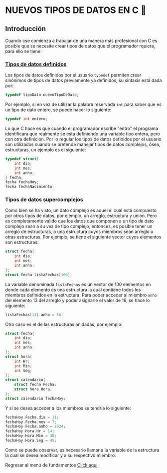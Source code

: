 # NUEVOS TIPOS DE DATOS EN C :floppy_disk:

## Introducción

Cuando cse comienza a trabajar de una manera más profesional con C es posible que se necesite crear tipos de datos que el programador rquiera, para ello se tiene:

### <a href="21 - 01 - Typedef.c">Tipos de datos definidos</a>

Los tipos de datos definidos por el usuario `typedef` permiten crear sinónimos de tipos de datos previamente ya definidos, su sintaxis está dada por:

```C
typedef tipoDato nuevoTipoDeDato;
```

Por ejemplo, si en vez de utilizar la palabra reservada `int` para saber que es un tipo de dato entero, se puede hacer lo siguiente:

```C
typedef int entero;
```

Lo que C hace es que cuando el programador escribe "entro" el programa identificara que realmente se esta definiendo una variable tipo entera, pero con otra definición.
Por lo regular los tipos de datos definidos por el usuario son utilizados cuando se pretende manejar tipos de datos complejos, ósea, estructuras, un ejemplo es el siguiente:

```C
typedef struct{
    int dia;
    int mes;
    int anho;
} fecha;
fecha fechaHoy;
fecha fechaNacimiento;
```

### Tipos de datos supercomplejos

Como bien se ha visto, un dato complejo es aquel el cual está compuesto por otros tipos de datos, por ejemplo, un arreglo, estructura y unión. Pero es completamente valido que los datos que componen a un tipo de dato complejo sean a su vez de tipo complejo, entonces, es posible tener un arreglo de estructuras, o una estructura cuyos miembros sean arreglo u otras estructuras.
Por ejemplo, se tiene el siguiente vector cuyos elementos son estructuras:

```C
struct fecha{
    int dia;
    int mes;
    int anho;
};
struct fecha listaFechas[100];
```

La variable denominada `listaFechas` es un vector de 100 elementos en donde cada elemento es una estructura la cual contiene todos los miembros definidos en la estructura. Para poder acceder al miembro `anho` del elemento 13 del arreglo y poder asignarle el valor de 16, se hace lo siguiente:

```C
listaFechas[13].anho = 16;
```

Otro caso es el de las estructuras anidadas, por ejemplo:

```C
struct fecha{
    int dia;
    int mes;
    int anho;
};
struct hora{
    int Hr;
    int Min;
    int Seg;
};
struct calendario{
    struct fecha Fecha;
    struct hora Hora;
};
struct calendario fechaHoy;
```

Y si se desea acceder a los miembros se tendría lo siguiente:

```C
fechaHoy.Fecha.dia = 11;
fechaHoy.Fecha.mes = 7;
fechaHoy.Fecha.anho = 2024;
fechaHoy.Hora.Hr = 14;
fechaHoy.Hora.Min = 30;
fechaHoy.Hora.Seg = 45;

```

Como se puede observar, es necesario llamar a la variable de la estructura la cual se desea modificar y a su respectivo miembro.

Regresar al menú de fundamentos <a href="../../01 - FundamentosDeProgramacion/00 - Fundamentos.md">Click aquí</a>.

